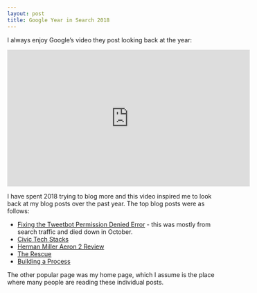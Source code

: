 ```yaml
---
layout: post
title: Google Year in Search 2018
---
```

I always enjoy Google’s video they post looking back at the year:
<iframe width="560" height="315" src="https://www.youtube-nocookie.com/embed/6aFdEhEZQjE" frameborder="0" allow="accelerometer; autoplay; encrypted-media; gyroscope; picture-in-picture" allowfullscreen></iframe>

I have spent 2018 trying to blog more and this video inspired me to look back at my blog posts over the past year. The top blog posts were as follows:

* [Fixing the Tweetbot Permission Denied Error](http://www.zagaja.com/2012/09/fixing-the-tweetbot-permission-denied-error/) - this was mostly from search traffic and died down in October.
* [Civic Tech Stacks](http://www.zagaja.com/2018/12/civic-tech-stacks/)
* [Herman Miller Aeron 2 Review](http://www.zagaja.com/2017/06/herman-miller-aeron-2-review/)
* [The Rescue](http://www.zagaja.com/2018/03/the-rescue/)
* [Building a Process](http://www.zagaja.com/2018/03/building-a-process/)

The other popular page was my home page, which I assume is the place where many people are reading these individual posts.   

